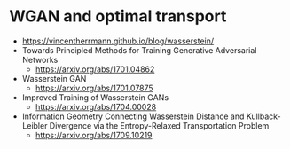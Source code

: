 # WGAN and optimal transport

* https://vincentherrmann.github.io/blog/wasserstein/
* Towards Principled Methods for Training Generative Adversarial Networks
  * https://arxiv.org/abs/1701.04862
* Wasserstein GAN
  * https://arxiv.org/abs/1701.07875
* Improved Training of Wasserstein GANs
  * https://arxiv.org/abs/1704.00028
* Information Geometry Connecting Wasserstein Distance and Kullback-Leibler Divergence via the Entropy-Relaxed Transportation Problem
  * https://arxiv.org/abs/1709.10219
